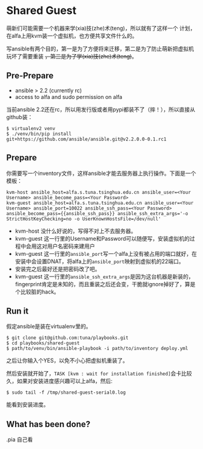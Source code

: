 Shared Guest
============

萌新们可能需要一个机器来学(xia)技(zhe)术(teng)，所以就有了这样一个
计划，在alfa上用kvm装一个虚拟机，也方便共享文件什么的。

写ansible有两个目的，第一是为了方便将来迁移，第二是为了防止萌新把虚拟机玩坏了需要重装
~~，第三是为了学(xia)技(zhe)术(teng)~~。

Pre-Prepare
-----------

* ansible > 2.2 (currently rc)
* access to alfa and sudo permission on alfa

当前ansible 2.2还在rc，所以用发行版或者用pypi都装不了（摔！），所以直接从github装：

```
$ virtualenv2 venv
$ ./venv/bin/pip install git+https://github.com/ansible/ansible.git@v2.2.0.0-0.1.rc1
```

Prepare
-------

你需要写一个inventory文件，这样ansible才能去服务器上执行操作。下面是一个模板：

```
kvm-host ansible_host=alfa.s.tuna.tsinghua.edu.cn ansible_user=<Your Username> ansible_become_pass=<Your Password>
kvm-guest ansible_host=alfa.s.tuna.tsinghua.edu.cn ansible_user=<Your Username> ansible_port=10022 ansible_ssh_pass=<Your Password> ansible_become_pass={{ansible_ssh_pass}} ansible_ssh_extra_args='-o StrictHostKeyChecking=no -o UserKnownHostsFile=/dev/null'
```

* kvm-host 没什么好说的，写得不对上不去服务器。
* kvm-guest 这一行里的Username和Password可以随便写，安装虚拟机的过程中会用这对用户名密码来建用户
* kvm-guest 这一行里的`ansible_port`写一个alfa上没有被占用的端口就好，在安装中会设置DNAT，将alfa上的`ansible_port`映射到虚拟机的22端口。
* 安装完之后最好还是把密码改了吧。
* kvm-guest 这一行里的`ansible_ssh_extra_args`是因为这台机器是新装的，fingerprint肯定是未知的，而且重装之后还会变，干脆就ignore掉好了，算是个比较脏的hack。

Run it
------

假定ansible是装在virtualenv里的。

```
$ git clone git@github.com:tuna/playbooks.git
$ cd playbooks/shared-guest
$ path/to/venv/bin/ansible-playbook -i path/to/inventory deploy.yml
```

之后让你输入个YES，以免不小心把虚拟机重装了。

然后安装就开始了，`TASK [kvm : wait for installation finished]`会卡比较久，如果对安装进度感兴趣可以上alfa，然后:

```
$ sudo tail -f /tmp/shared-guest-serial0.log
```

能看到安装进度。

What has been done?
-------------------

.pia 自己看
